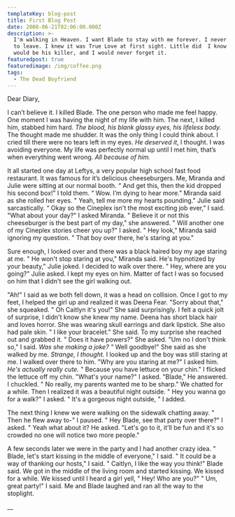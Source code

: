 ```yaml
---
templateKey: blog-post
title: First Blog Post
date: 2008-06-21T02:06:00.000Z
description: >-
  I'm walking in Heaven. I want Blade to stay with me forever. I never want him
  to leave. I knew it was True Love at first sight. Little did  I know that I
  would be his killer, and I would never forget it.
featuredpost: true
featuredimage: /img/coffee.png
tags:
  - The Dead Boyfriend
---
```

Dear Diary,

I can’t believe it. I killed Blade. The one person who made me feel happy. One moment I was having the night of my life with him. The next, I killed him, stabbed him hard. _The blood, his blank glassy eyes, his lifeless body._ The thought made me shudder. It was the only thing I could think about. I cried till there were no tears left in my eyes. _He deserved it_, I thought. I was avoiding everyone. My life was perfectly normal up until I met him, that’s when everything went wrong. _All because of him._

It all started one day at Leftys, a very popular high school fast food restaurant. It was famous for it’s delicious cheeseburgers. Me, Miranda and Julie were sitting at our normal booth. “ And get this, then the kid dropped his second box!” I told them. “ Wow. I’m dying to hear more.” Miranda said as she rolled her eyes. " Yeah, tell me more my hearts pounding." Julie said sarcastically.  “ Okay so the Cineplex isn't the most exciting job ever," I said. "What about your day?" I asked Miranda. " Believe it or not this cheeseburger is the best part of my day," she answered. " Will another one of my Cineplex stories cheer you up?" I asked. " Hey look," Miranda said ignoring my question. " That boy over there, he's staring at you."

  Sure enough, I looked over and there was a black haired boy my age staring at me. " He won't stop staring at you," Miranda said. He's hypnotized by your beauty," Julie joked. I decided to walk over there.       " Hey, where are you going?" Julie asked. I kept my eyes on him. Matter of fact I was so focused on him that I didn't see the girl walking out.

 "Ah!" I said as we both fell down, it was a head on collision. Once I got to my feet, I helped the girl up and realized it was Deena Fear. "Sorry about that," she squeaked. " Oh Caitlyn it's you!" She said surprisingly. I  felt a quick jolt of surprise, I didn't know she knew my name. Deena has short black hair and loves horror. She was wearing skull earrings and dark lipstick. She also had pale skin. " I like your bracelet." She said. To my surprise she reached out and grabbed it. " Does it have powers?" She asked. "Um no I don't think so," I said. _Was she making a joke? "_ Well goodbye!" She said as she walked by me. _Strange, I thought._ I looked up and the boy was still staring at me. I walked over there to him. "Why are you staring at me?" I asked him. _He's actually really cute._ " Because you have lettuce on your chin." I flicked the lettuce off my chin. "What's your name?" I asked. "Blade," He answered. I chuckled. " No really, my parents wanted me to be sharp." We chatted for a while. Then I realized it was a beautiful night outside. " Hey you wanna go for a walk?" I asked. " It's a gorgeous night outside, " I added.

The next thing I knew we were walking on the sidewalk chatting away. " Then he flew away to-" I paused.    " Hey Blade, see that party over there?" I asked. " Yeah what about it? He asked.  "Let's go to it, it'll be fun and it's so crowded no one will notice two more people." 

A few seconds later we were in the party and I had another crazy idea. " Blade, let's start kissing in the middle of everyone," I said. " It could be a way of thanking our hosts," I said. " Caitlyn, I like the way you think!" Blade said. We got in the middle of the living room and started kissing. We kissed for a while. We kissed until I heard a girl yell, " Hey! Who are you?"  " Um, great party!" I said. Me and Blade laughed and ran all the way to the stoplight.

__
